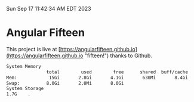 Sun Sep 17 11:42:34 AM EDT 2023

# Angular Fifteen


This project is live at [https://angularfifteen.github.io](https://angularfifteen.github.io "fifteen!") thanks to Github.

```bash
System Memory
               total        used        free      shared  buff/cache   available
Mem:            15Gi       2.8Gi       4.1Gi       630Mi       8.4Gi        11Gi
Swap:          8.0Gi       2.0Mi       8.0Gi
System Storage
1.7G	.
```
